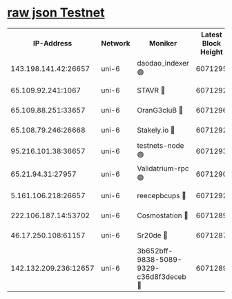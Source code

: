 [raw json Testnet](https://rpc-check.junot.stavr.tech/junot/rpc-junot-result.json)
=


<table><tr><th>IP-Address</th><th>Network</th><th>Moniker</th><th>Latest Block Height</th><th>Earliest Block Height</th><th>Catching Up</th><th>Tx Index</th><th>Voting Power</th><th>Scan Time</th></tr><tr><td>143.198.141.42:26657</td><td>uni-6</td><td>daodao_indexer 🟢</td><td>6071295</td><td>1</td><td>False</td><td>off</td><td>0</td><td>2023-12-14T20:34:40.988876791UTC</td></tr><tr><td>65.109.92.241:1067</td><td>uni-6</td><td>STAVR 🔴</td><td>6071292</td><td>1138541</td><td>False</td><td>on</td><td>6047</td><td>2023-12-14T20:34:30.443391102UTC</td></tr><tr><td>65.109.88.251:33657</td><td>uni-6</td><td>OranG3cluB 🔴</td><td>6071296</td><td>1138541</td><td>False</td><td>on</td><td>11</td><td>2023-12-14T20:34:45.477202381UTC</td></tr><tr><td>65.108.79.246:26668</td><td>uni-6</td><td>Stakely.io 🔴</td><td>6071292</td><td>1570872</td><td>False</td><td>on</td><td>1261202</td><td>2023-12-14T20:34:31.361061261UTC</td></tr><tr><td>95.216.101.38:36657</td><td>uni-6</td><td>testnets-node 🟢</td><td>6071293</td><td>1615130</td><td>False</td><td>on</td><td>0</td><td>2023-12-14T20:34:33.855160875UTC</td></tr><tr><td>65.21.94.31:27957</td><td>uni-6</td><td>Validatrium-rpc 🟢</td><td>6071290</td><td>2943363</td><td>False</td><td>on</td><td>0</td><td>2023-12-14T20:34:25.698710981UTC</td></tr><tr><td>5.161.106.218:26657</td><td>uni-6</td><td>reecepbcups 🔴</td><td>6071292</td><td>4468422</td><td>False</td><td>on</td><td>105015</td><td>2023-12-14T20:34:31.038732123UTC</td></tr><tr><td>222.106.187.14:53702</td><td>uni-6</td><td>Cosmostation 🔴</td><td>6071289</td><td>5344501</td><td>False</td><td>on</td><td>110003</td><td>2023-12-14T20:34:23.238359378UTC</td></tr><tr><td>46.17.250.108:61157</td><td>uni-6</td><td>Sr20de 🔴</td><td>6071287</td><td>5727371</td><td>False</td><td>on</td><td>28</td><td>2023-12-14T20:34:17.421698219UTC</td></tr><tr><td>142.132.209.236:12657</td><td>uni-6</td><td>3b652bff-9838-5089-9329-c36d8f3deceb 🔴</td><td>6071289</td><td>6061280</td><td>False</td><td>on</td><td>157563</td><td>2023-12-14T20:34:21.865040678UTC</td></tr></table>